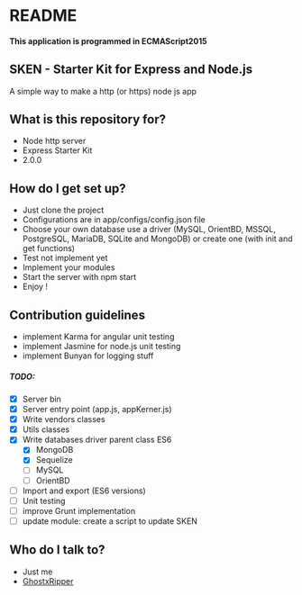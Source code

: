 # README

#### This application is programmed in ECMAScript2015

## SKEN - Starter Kit for Express and Node.js

A simple way to make a http (or https) node js app

## What is this repository for?

- Node http server
- Express Starter Kit
- 2.0.0

## How do I get set up?

- Just clone the project
- Configurations are in app/configs/config.json file
- Choose your own database
  use a driver (MySQL, OrientBD, MSSQL, PostgreSQL, MariaDB, SQLite and MongoDB)
  or create one (with init and get functions)
- Test not implement yet
- Implement your modules
- Start the server with npm start
- Enjoy !

## Contribution guidelines

- implement Karma for angular unit testing
- implement Jasmine for node.js unit testing
- implement Bunyan for logging stuff

##### TODO:

  - [x] Server bin
  - [x] Server entry point (app.js, appKerner.js)
  - [x] Write vendors classes
  - [x] Utils classes
  - [x] Write databases driver parent class ES6
    - [x] MongoDB
    - [x] Sequelize
    - [ ] MySQL
    - [ ] OrientBD
  - [ ] Import and export (ES6 versions)
  - [ ] Unit testing
  - [ ] improve Grunt implementation
  - [ ] update module: create a script to update SKEN

## Who do I talk to?

- Just me
- [GhostxRipper](mailto:yann_ams@icloud.com)